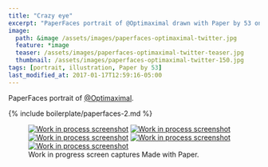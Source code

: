 ```yaml
---
title: "Crazy eye"
excerpt: "PaperFaces portrait of @Optimaximal drawn with Paper by 53 on an iPad."
image: 
  path: &image /assets/images/paperfaces-optimaximal-twitter.jpg 
  feature: *image
  teaser: /assets/images/paperfaces-optimaximal-twitter-teaser.jpg
  thumbnail: /assets/images/paperfaces-optimaximal-twitter-150.jpg
tags: [portrait, illustration, Paper by 53]
last_modified_at: 2017-01-17T12:59:16-05:00
---
```


PaperFaces portrait of [@Optimaximal](http://twitter.com/optimaximal).

{% include boilerplate/paperfaces-2.md %}

<figure class="third">
	<a href="/assets/images/paperfaces-optimaximal-process-1-lg.jpg"><img src="/assets/images/paperfaces-optimaximal-process-1-600.jpg" alt="Work in process screenshot"></a>
	<a href="/assets/images/paperfaces-optimaximal-process-2-lg.jpg"><img src="/assets/images/paperfaces-optimaximal-process-2-600.jpg" alt="Work in process screenshot"></a>
	<a href="/assets/images/paperfaces-optimaximal-process-3-lg.jpg"><img src="/assets/images/paperfaces-optimaximal-process-3-600.jpg" alt="Work in process screenshot"></a>
	<a href="/assets/images/paperfaces-optimaximal-process-4-lg.jpg"><img src="/assets/images/paperfaces-optimaximal-process-4-600.jpg" alt="Work in process screenshot"></a>
	<a href="/assets/images/paperfaces-optimaximal-process-5-lg.jpg"><img src="/assets/images/paperfaces-optimaximal-process-5-600.jpg" alt="Work in process screenshot"></a>
	<figcaption>Work in progress screen captures Made with Paper.</figcaption>
</figure>
